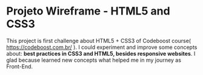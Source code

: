 # Projeto Wireframe - HTML5 and CSS3
This project is first challenge about HTML5 + CSS3 of Codeboost course( https://codeboost.com.br/ ). I could experiment and improve some concepts about: **best practices in CSS3 and HTML5, besides responsive websites**. I glad because learned new concepts what helped me in my journey as Front-End.
